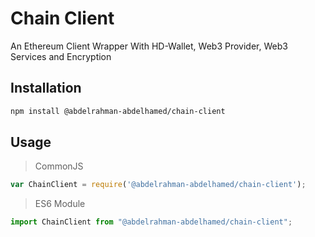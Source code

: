 # Chain Client
An Ethereum Client Wrapper With HD-Wallet, Web3 Provider, Web3 Services and Encryption

## Installation

```bash
npm install @abdelrahman-abdelhamed/chain-client
```

## Usage

> CommonJS

```js
var ChainClient = require('@abdelrahman-abdelhamed/chain-client');
```

> ES6 Module

```js
import ChainClient from "@abdelrahman-abdelhamed/chain-client";
```
